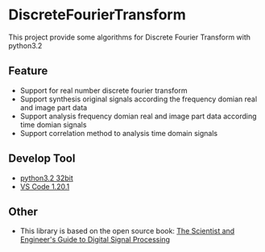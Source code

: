 # DiscreteFourierTransform
This project provide some algorithms for Discrete Fourier Transform with python3.2

## Feature
- Support for real number discrete fourier transform
- Support synthesis original signals according the frequency domian real and image part data
- Support analysis frequency domian real and image part data according time domian signals
- Support correlation method to analysis time domain signals

## Develop Tool
- [python3.2 32bit](https://www.python.org/download/releases/3.2/)
- [VS Code 1.20.1](https://code.visualstudio.com/)

## Other
- This library is based on the open source book: [The Scientist and Engineer's Guide to Digital Signal Processing](http://www.dspguide.com/)
